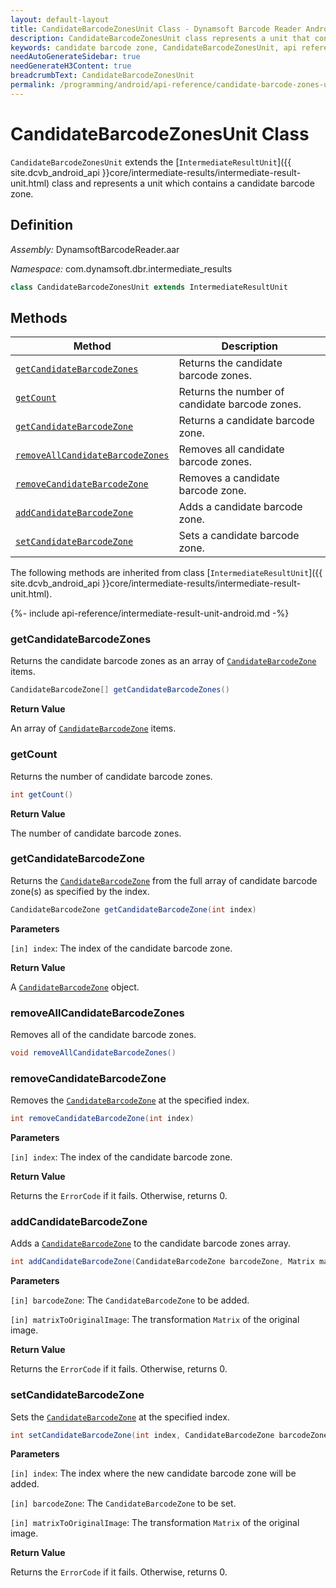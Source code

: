 ```yaml
---
layout: default-layout
title: CandidateBarcodeZonesUnit Class - Dynamsoft Barcode Reader Android Edition
description: CandidateBarcodeZonesUnit class represents a unit that contains candidate barcode zones unit. It inherits from the IntermediateResultUnit class.
keywords: candidate barcode zone, CandidateBarcodeZonesUnit, api reference
needAutoGenerateSidebar: true
needGenerateH3Content: true
breadcrumbText: CandidateBarcodeZonesUnit
permalink: /programming/android/api-reference/candidate-barcode-zones-unit.html
---
```


# CandidateBarcodeZonesUnit Class

`CandidateBarcodeZonesUnit` extends the [`IntermediateResultUnit`]({{ site.dcvb_android_api }}core/intermediate-results/intermediate-result-unit.html) class and represents a unit which contains a candidate barcode zone.

## Definition

*Assembly:* DynamsoftBarcodeReader.aar

*Namespace:* com.dynamsoft.dbr.intermediate_results

```java
class CandidateBarcodeZonesUnit extends IntermediateResultUnit
```

## Methods

| Method | Description |
| ------ | ----------- |
| [`getCandidateBarcodeZones`](#getcandidatebarcodezones) | Returns the candidate barcode zones. |
| [`getCount`](#getcount) | Returns the number of candidate barcode zones. |
| [`getCandidateBarcodeZone`](#getcandidatebarcodezone) | Returns a candidate barcode zone. |
| [`removeAllCandidateBarcodeZones`](#removeallcandidatebarcodezones) | Removes all candidate barcode zones. |
| [`removeCandidateBarcodeZone`](#removecandidatebarcodezone) | Removes a candidate barcode zone. |
| [`addCandidateBarcodeZone`](#addcandidatebarcodezone) | Adds a candidate barcode zone. |
| [`setCandidateBarcodeZone`](#setcandidatebarcodezone) | Sets a candidate barcode zone. |

The following methods are inherited from class [`IntermediateResultUnit`]({{ site.dcvb_android_api }}core/intermediate-results/intermediate-result-unit.html).

{%- include api-reference/intermediate-result-unit-android.md -%}

### getCandidateBarcodeZones

Returns the candidate barcode zones as an array of [`CandidateBarcodeZone`](candidate-barcode-zone.md) items.

```java
CandidateBarcodeZone[] getCandidateBarcodeZones()
```

**Return Value**

An array of [`CandidateBarcodeZone`](candidate-barcode-zone.md) items.
### getCount

Returns the number of candidate barcode zones.

```java
int getCount()
```

**Return Value**

The number of candidate barcode zones.

### getCandidateBarcodeZone

Returns the [`CandidateBarcodeZone`](candidate-barcode-zone.md) from the full array of candidate barcode zone(s) as specified by the index.

```java
CandidateBarcodeZone getCandidateBarcodeZone(int index)
```

**Parameters**

`[in] index`: The index of the candidate barcode zone.

**Return Value**

A [`CandidateBarcodeZone`](candidate-barcode-zone.md) object.

### removeAllCandidateBarcodeZones

Removes all of the candidate barcode zones.

```java
void removeAllCandidateBarcodeZones()
```

### removeCandidateBarcodeZone

Removes the [`CandidateBarcodeZone`](candidate-barcode-zone.md) at the specified index.

```java
int removeCandidateBarcodeZone(int index)
```

**Parameters**

`[in] index`: The index of the candidate barcode zone.

**Return Value**

Returns the `ErrorCode` if it fails. Otherwise, returns 0.

### addCandidateBarcodeZone

Adds a [`CandidateBarcodeZone`](candidate-barcode-zone.md) to the candidate barcode zones array.

```java
int addCandidateBarcodeZone(CandidateBarcodeZone barcodeZone, Matrix matrixToOriginalImage)
```

**Parameters**

`[in] barcodeZone`: The `CandidateBarcodeZone` to be added.

`[in] matrixToOriginalImage`: The transformation `Matrix` of the original image.

**Return Value**

Returns the `ErrorCode` if it fails. Otherwise, returns 0.

### setCandidateBarcodeZone

Sets the [`CandidateBarcodeZone`](candidate-barcode-zone.md) at the specified index.

```java
int setCandidateBarcodeZone(int index, CandidateBarcodeZone barcodeZone, Matrix matrixToOriginalImage)
```

**Parameters**

`[in] index`: The index where the new candidate barcode zone will be added.

`[in] barcodeZone`: The `CandidateBarcodeZone` to be set.

`[in] matrixToOriginalImage`: The transformation `Matrix` of the original image.

**Return Value**

Returns the `ErrorCode` if it fails. Otherwise, returns 0.
